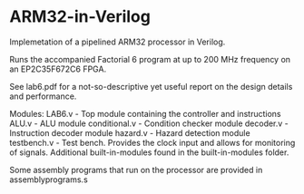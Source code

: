# ARM32-in-Verilog

Implemetation of a pipelined ARM32 processor in Verilog. 

Runs the accompanied Factorial 6 program at up to 200 MHz frequency on an EP2C35F672C6 FPGA.

See lab6.pdf for a not-so-descriptive yet useful report on the design details and performance.


Modules:
LAB6.v - Top module containing the controller and instructions
ALU.v - ALU module
conditional.v - Condition checker module
decoder.v - Instruction decoder module
hazard.v - Hazard detection module
testbench.v - Test bench. Provides the clock input and allows for monitoring of signals.
Additional built-in-modules found in the built-in-modules folder.

Some assembly programs that run on the processor are provided in assemblyprograms.s

